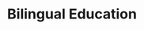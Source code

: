 ---
layout: bos_content
permalink: /featured-analysis/bilingual-education/
title: Bilingual Education
card:
  - title: Bilingual education
    body: >
      Learn how much of the FY18 BPS budgeted is dedicated to bilingual education.
    img: /img/featured_analysis/cards/fa-bilingual-education.jpg
    link: /featured-analysis/bilingual-education
components:
- breadcrumbs:
  - title: Home
    url: "/"
    local: true
  - title: Featured Analysis
    url: "/featured-analysis/"
    local: true
  - current: Bilingual Education
  - published: 4/13/17
- intro:
  - title: Bilingual education
    short_desc: >
      The Bilingual/SEI budget totals $75.6 million in FY18, an increase of $0.8 
      million or 1.1% from FY17 levels.
    description: >
      Approximately 30% of BPS students have an ELL designation. Currently, English 
      Learning students within the District speak more than 71 different languages. 
      In FY18, the City will make an $81 thousand investment to open new dual 
      language classrooms. 
    sidebar_menu: true    
- text_block:
  - title: Further investments
    body: > 
      Additionally, BPS continues to make investments to expand ELL academic programs 
      and teacher training. The number of Sheltered English Immersion programs in the 
      district will be increased, as will the number of teachers with English as a 
      Second Language (ESL) licenses.
- grid:
  - grid_title: More budget analysis
  - card: /featured-analysis/bps-long-term-financial-plan
  - card: /featured-analysis/bps-long-term-financial-plan
  - card: /featured-analysis/bps-long-term-financial-plan
---